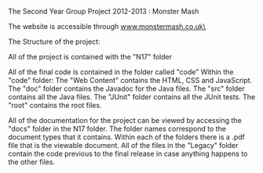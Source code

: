 
The Second Year Group Project 2012-2013  : Monster Mash

The website is accessible through www.monstermash.co.uk\

The Structure of the project: 

All of the project is contained with the "N17"  folder

All of the final code is contained in the folder called "code"
	Within the "code" folder:
	The "Web Content" contains the HTML, CSS and JavaScript.
	The "doc" folder contains the Javadoc for the Java files.
	The "src" folder contains all the Java files.
		The "JUnit" folder contains all the JUnit tests.
		The "root" contains the root files. 

All of the documentation for the project can be viewed by accessing the "docs" folder in the N17 folder. The folder names correspond to the document types that it contains. Within each of the folders there is a .pdf file that is the viewable document. 
All of the files in the "Legacy" folder contain the code previous to the final release in case anything happens to the other files. 
